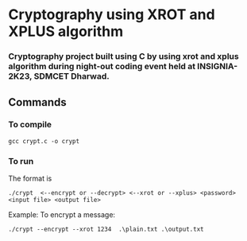 # Cryptography using XROT and XPLUS algorithm

### Cryptography project built using C by using xrot and xplus algorithm during night-out coding event held at INSIGNIA-2K23, SDMCET Dharwad.

## Commands

### To compile

```text
gcc crypt.c -o crypt
```

### To run

The format is 
```text 
./crypt  <--encrypt or --decrypt> <--xrot or --xplus> <password> <input file> <output file>
```
Example: To  encrypt a message:
```text
./crypt --encrypt --xrot 1234  .\plain.txt .\output.txt  
```